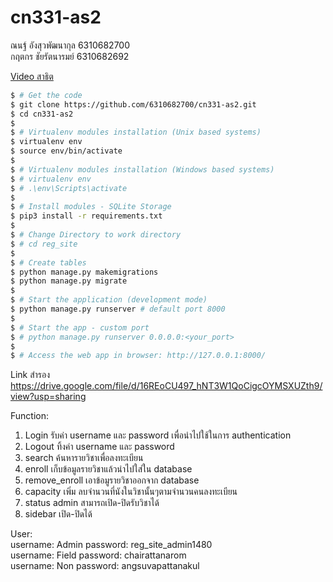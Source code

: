 # cn331-as2

ณนฐ์ อังสุวพัฒนากุล 6310682700  
กฤตกร ชัยรัตนารมย์  6310682692  

[Video สาธิต](https://drive.google.com/file/d/16REoCU497_hNT3W1QoCigcOYMSXUZth9/view?usp=sharing)  

```bash
$ # Get the code
$ git clone https://github.com/6310682700/cn331-as2.git
$ cd cn331-as2
$
$ # Virtualenv modules installation (Unix based systems)
$ virtualenv env
$ source env/bin/activate
$
$ # Virtualenv modules installation (Windows based systems)
$ # virtualenv env
$ # .\env\Scripts\activate
$
$ # Install modules - SQLite Storage
$ pip3 install -r requirements.txt
$
$ # Change Directory to work directory
$ # cd reg_site
$
$ # Create tables
$ python manage.py makemigrations
$ python manage.py migrate
$
$ # Start the application (development mode)
$ python manage.py runserver # default port 8000
$
$ # Start the app - custom port
$ # python manage.py runserver 0.0.0.0:<your_port>
$
$ # Access the web app in browser: http://127.0.0.1:8000/
```
Link สำรอง https://drive.google.com/file/d/16REoCU497_hNT3W1QoCigcOYMSXUZth9/view?usp=sharing  

Function:  
1. Login รับค่า username และ password เพื่อนำไปใช้ในการ authentication  
2. Logout ทิ้งค่า username และ password  
3. search ค้นหารายวิชาเพื่อลงทะเบียน  
4. enroll เก็บข้อมูลรายวิชาแล้วนำไปใส่ใน database  
5. remove_enroll เอาข้อมูรายวิชาออกจาก database  
6. capacity เพิ่ม ลบจำนวนที่นังในวิชานั้นๆตามจำนวนคนลงทะเบียน  
7. status admin สามารถเปิด-ปิดรับวิชาได้  
8. sidebar เปิด-ปิดได้  

User:  
username: Admin password: reg_site_admin1480  
username: Field password: chairattanarom  
username: Non password: angsuvapattanakul  
